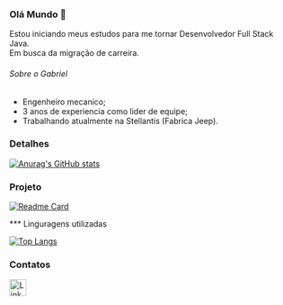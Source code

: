 ### Olá Mundo 👋

Estou iniciando meus estudos para me tornar Desenvolvedor Full Stack Java.
<br>Em busca da migração de carreira.

###### Sobre o Gabriel

- Engenheiro mecanico;
- 3 anos de experiencia como lider de equipe;
- Trabalhando atualmente na Stellantis (Fabrica Jeep).

### Detalhes

[![Anurag's GitHub stats](https://github-readme-stats.vercel.app/api?username=Gonteejo&show_icons=true&theme=dark)](https://github.com/Gonteejo)

### Projeto

[![Readme Card](https://github-readme-stats.vercel.app/api/pin/?username=Gonteejo&repo=Tiktok-clone&theme=dark)](https://github.com/Gonteejo/Tiktok-clone)

*** Linguragens utilizadas

[![Top Langs](https://github-readme-stats.vercel.app/api/top-langs/?username=Gonteejo&layout=compact)](https://github.com/Gonteejo)

### Contatos

[<img src='https://img.shields.io/badge/LinkedIn-0077B5?style=for-the-badge&logo=linkedin&logoColor=white' alt="Linkedin" height='30'>](https://www.linkedin.com/in/gabriel-gontijo-a2a709221/)

<!--
**Gonteejo/Gonteejo** is a ✨ _special_ ✨ repository because its `README.md` (this file) appears on your GitHub profile.

Here are some ideas to get you started:

- 🔭 I’m currently working on ...
- 🌱 I’m currently learning ...
- 👯 I’m looking to collaborate on ...
- 🤔 I’m looking for help with ...
- 💬 Ask me about ...
- 📫 How to reach me: ...
- 😄 Pronouns: ...
- ⚡ Fun fact: ...
-->
